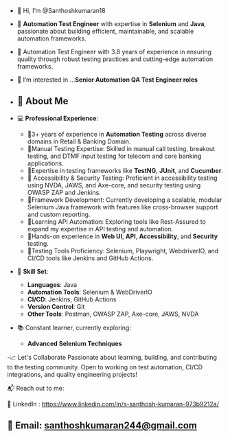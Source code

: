- 👋 Hi, I’m @Santhoshkumaran18
- 🔹 **Automation Test Engineer** with expertise in **Selenium** and **Java**, passionate about building efficient, maintainable, and scalable automation frameworks.
- 🔹 Automation Test Engineer with 3.8 years of experience in ensuring quality through robust testing practices and cutting-edge automation frameworks.
- 👀 I’m interested in ...**Senior Automation QA Test Engineer roles**

  
- ## 🌟 **About Me**

- 💻 **Professional Experience**: 
  - 🔹3+ years of experience in **Automation Testing** across diverse domains in Retail & Banking Domain.
  - 🔹Manual Testing Expertise: Skilled in manual call testing, breakout testing, and DTMF input testing for telecom and core banking applications.
  - 🔹Expertise in testing frameworks like **TestNG**, **JUnit**, and **Cucumber**.
  - 🔹 Accessibility & Security Testing: Proficient in accessibility testing using NVDA, JAWS, and Axe-core, and security testing using OWASP ZAP and Jenkins.
  - 🔹Framework Development: Currently developing a scalable, modular Selenium Java framework with features like cross-browser support and custom reporting.
  - 🔹Learning API Automation: Exploring tools like Rest-Assured to expand my expertise in API testing and automation.
  - 🔹Hands-on experience in **Web UI**, **API**, **Accessibility**, and **Security** testing.
  - 🔹Testing Tools Proficiency: Selenium, Playwright, WebdriverIO, and CI/CD tools like Jenkins and GitHub Actions.

- 🔧 **Skill Set**:
  - **Languages**: Java
  - **Automation Tools**: Selenium & WebDriverIO
  - **CI/CD**: Jenkins, GitHub Actions
  - **Version Control**: Git
  - **Other Tools**: Postman, OWASP ZAP, Axe-core, JAWS, NVDA
    
- 📚 Constant learner, currently exploring:
  - **Advanced Selenium Techniques**

 -📈 Let's Collaborate
    Passionate about learning, building, and contributing to the testing community. Open to working on test automation, CI/CD integrations, and quality engineering projects!

📬 Reach out to me:

💼 LinkedIn : https://www.linkedin.com/in/s-santhosh-kumaran-973b9212a/

📧 Email: santhoshkumaran244@gmail.com
---
<!---
Santhoshkumaran18/Santhoshkumaran18 is a ✨ special ✨ repository because its `README.md` (this file) appears on your GitHub profile.
You can click the Preview link to take a look at your changes.
--->
